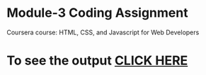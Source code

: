 # Module-3 Coding Assignment

Coursera course: HTML, CSS, and Javascript for Web Developers

# To see the output [CLICK HERE](https://aparna-024.github.io/Html-css-js-course/Module3_solution/)
